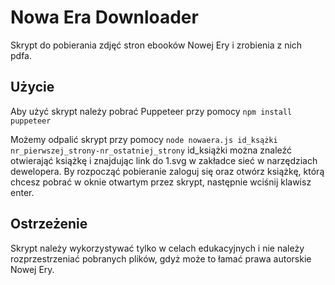# Nowa Era Downloader

Skrypt do pobierania zdjęć stron ebooków Nowej Ery i zrobienia z nich pdfa.

## Użycie
Aby użyć skrypt należy pobrać Puppeteer przy pomocy `npm install puppeteer`

Możemy odpalić skrypt przy pomocy `node nowaera.js id_ksążki nr_pierwszej_strony-nr_ostatniej_strony`
id_książki można znaleźć otwierająć książkę i znajdując link do 1.svg w zakładce sieć w narzędziach dewelopera.
By rozpocząć pobieranie zaloguj się oraz otwórz książkę, którą chcesz pobrać w oknie otwartym przez skrypt, następnie wciśnij klawisz enter.

## Ostrzeżenie

Skrypt należy wykorzystywać tylko w celach edukacyjnych i nie należy rozprzestrzeniać pobranych plików, gdyż może to łamać prawa autorskie Nowej Ery.
